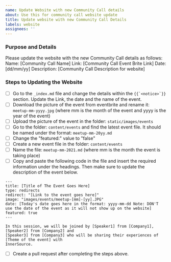 ```yaml
---
name: Update Website with new Community Call details
about: Use this for community call website update
title: Update website with new Community Call Details
labels: website
assignees: ''
---
```


### Purpose and Details

Please update the website with the new Community Call details as follows:
Name: [Community Call Name]
Link: [Community Call Event Brite Link]
Date: [dd/mm/yy]
Description: [Community Call Description for website]

### Steps to Updating the Website

- [ ] Go to the `_index.md` file and change the details within the ``{{`<notice>`}}`` section. Update the Link, the date and the name of the event.
- [ ] Download the picture of the event from eventbrite and rename it: `meetup-mm-yyyy.jpg` (where mm is the month of the event and yyyy is the year of the event) 
- [ ] Upload the picture of the event in the folder: `static/images/events`
- [ ] Go to the folder: `content/events` and find the latest event file. It should be named under the format: `meetup-mm-20yy.md`
- [ ] Change the "featured:" value to "false"
- [ ] Create a new event file in the folder: `content/events`
- [ ] Name the file: `meetup-mm-2021.md` (where mm is the month the event is taking place) 
- [ ] Copy and paste the following code in the file and insert the required information under the headings. Then make sure to update the description of the event below. 

```
---
title: [Title of The Event Goes Here]
type: redirects
redirect: "[Link to the event goes here]"
image: "images/events/meetup-[mm]-[yy].JPG" 
date: [Today's date goes here in the format: yyyy-mm-dd Note: DON'T use the date of the event as it will not show up on the website]
featured: true
---

In this session, we will be joined by [Speaker1] from [Company1], [Speaker2] from [Company2] and
[Speaker3] from [Company3] who will be sharing their experiences of [Theme of the event] with
InnerSource.
```

- [ ] Create a pull request after completing the steps above.

